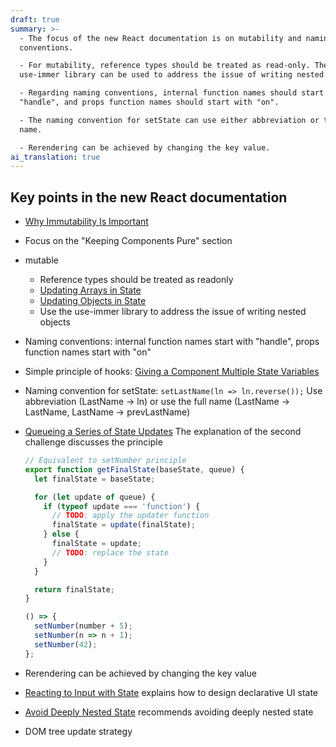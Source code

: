 ```yaml
---
draft: true
summary: >-
  - The focus of the new React documentation is on mutability and naming
  conventions.

  - For mutability, reference types should be treated as read-only. The
  use-immer library can be used to address the issue of writing nested objects.

  - Regarding naming conventions, internal function names should start with
  "handle", and props function names should start with "on".

  - The naming convention for setState can use either abbreviation or the full
  name.

  - Rerendering can be achieved by changing the key value.
ai_translation: true
---
```


## Key points in the new React documentation

- [Why Immutability Is Important](https://react.dev/learn/tutorial-tic-tac-toe#why-immutability-is-important)
- Focus on the "Keeping Components Pure" section
- mutable
  - Reference types should be treated as readonly
  - [Updating Arrays in State](https://react.dev/learn/adding-interactivity#updating-arrays-in-state)
  - [Updating Objects in State](https://react.dev/learn/updating-objects-in-state)
  - Use the use-immer library to address the issue of writing nested objects
- Naming conventions: internal function names start with "handle", props function names start with "on"

- Simple principle of hooks: [Giving a Component Multiple State Variables](https://react.dev/learn/state-a-components-memory#giving-a-component-multiple-state-variables)

- Naming convention for setState: `setLastName(ln => ln.reverse());` Use abbreviation (LastName -> ln) or use the full name (LastName -> LastName, LastName -> prevLastName)

- [Queueing a Series of State Updates](https://react.dev/learn/queueing-a-series-of-state-updates) The explanation of the second challenge discusses the principle

  ```jsx
  // Equivalent to setNumber principle
  export function getFinalState(baseState, queue) {
    let finalState = baseState;

    for (let update of queue) {
      if (typeof update === 'function') {
        // TODO: apply the updater function
        finalState = update(finalState);
      } else {
        finalState = update;
        // TODO: replace the state
      }
    }

    return finalState;
  }

  () => {
    setNumber(number + 5);
    setNumber(n => n + 1);
    setNumber(42);
  };
  ```

- Rerendering can be achieved by changing the key value
- [Reacting to Input with State](https://react.dev/learn/reacting-to-input-with-state) explains how to design declarative UI state

- [Avoid Deeply Nested State](https://react.dev/learn/choosing-the-state-structure#avoid-deeply-nested-state) recommends avoiding deeply nested state
- DOM tree update strategy
